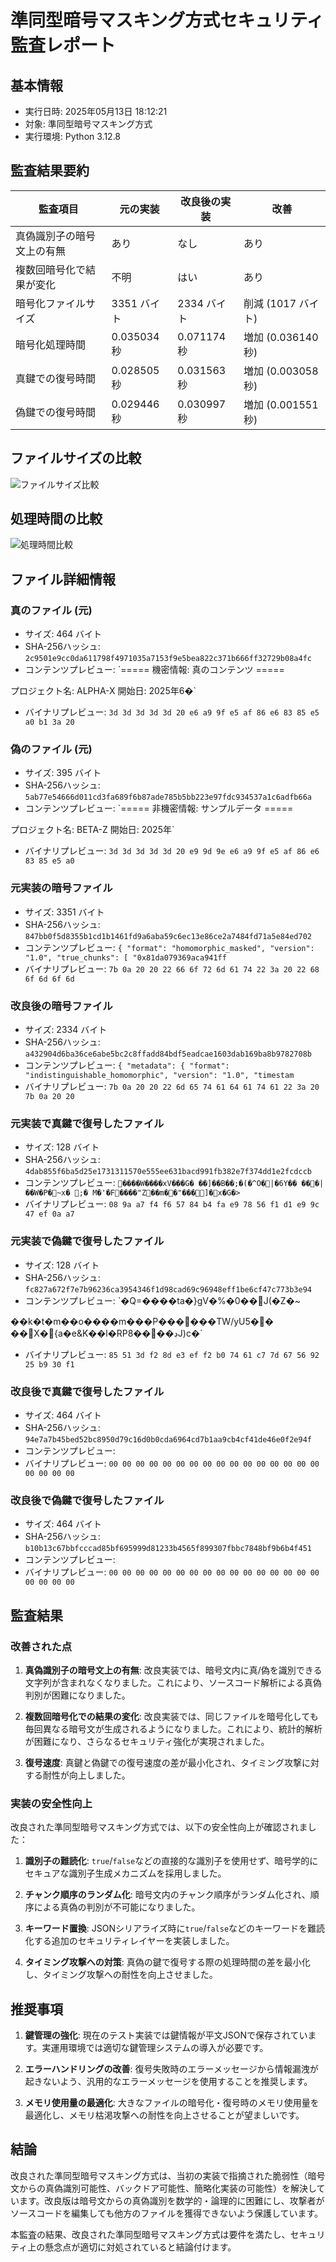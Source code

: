 # 準同型暗号マスキング方式セキュリティ監査レポート

## 基本情報

- 実行日時: 2025年05月13日 18:12:21
- 対象: 準同型暗号マスキング方式
- 実行環境: Python 3.12.8

## 監査結果要約

| 監査項目 | 元の実装 | 改良後の実装 | 改善 |
|---------|----------|--------------|------|
| 真偽識別子の暗号文上の有無 | あり | なし | あり |
| 複数回暗号化で結果が変化 | 不明 | はい | あり |
| 暗号化ファイルサイズ | 3351 バイト | 2334 バイト | 削減 (1017 バイト) |
| 暗号化処理時間 | 0.035034 秒 | 0.071174 秒 | 増加 (0.036140 秒) |
| 真鍵での復号時間 | 0.028505 秒 | 0.031563 秒 | 増加 (0.003058 秒) |
| 偽鍵での復号時間 | 0.029446 秒 | 0.030997 秒 | 増加 (0.001551 秒) |

## ファイルサイズの比較

![ファイルサイズ比較](file_size_comparison.png?raw=true)

## 処理時間の比較

![処理時間比較](processing_time_comparison.png?raw=true)

## ファイル詳細情報

### 真のファイル (元)

- サイズ: 464 バイト
- SHA-256ハッシュ: `2c9501e9cc0da611798f4971035a7153f9e5bea822c371b666ff32729b08a4fc`
- コンテンツプレビュー: `===== 機密情報: 真のコンテンツ =====

プロジェクト名: ALPHA-X
開始日: 2025年6�`
- バイナリプレビュー: `3d 3d 3d 3d 3d 20 e6 a9 9f e5 af 86 e6 83 85 e5 a0 b1 3a 20`

### 偽のファイル (元)

- サイズ: 395 バイト
- SHA-256ハッシュ: `5ab77e54666d011cd3fa689f6b87ade785b5bb223e97fdc934537a1c6adfb66a`
- コンテンツプレビュー: `===== 非機密情報: サンプルデータ =====

プロジェクト名: BETA-Z
開始日: 2025年`
- バイナリプレビュー: `3d 3d 3d 3d 3d 20 e9 9d 9e e6 a9 9f e5 af 86 e6 83 85 e5 a0`

### 元実装の暗号ファイル

- サイズ: 3351 バイト
- SHA-256ハッシュ: `847bb0f5d8355b1cd1b1461fd9a6aba59c6ec13e86ce2a7484fd71a5e84ed702`
- コンテンツプレビュー: `{
  "format": "homomorphic_masked",
  "version": "1.0",
  "true_chunks": [
    "0x81da079369aca941ff`
- バイナリプレビュー: `7b 0a 20 20 22 66 6f 72 6d 61 74 22 3a 20 22 68 6f 6d 6f 6d`

### 改良後の暗号ファイル

- サイズ: 2334 バイト
- SHA-256ハッシュ: `a432904d6ba36ce6abe5bc2c8ffadd84bdf5eadcae1603dab169ba8b9782708b`
- コンテンツプレビュー: `{
  "metadata": {
    "format": "indistinguishable_homomorphic",
    "version": "1.0",
    "timestam`
- バイナリプレビュー: `7b 0a 20 20 22 6d 65 74 61 64 61 74 61 22 3a 20 7b 0a 20 20`

### 元実装で真鍵で復号したファイル

- サイズ: 128 バイト
- SHA-256ハッシュ: `4dab855f6ba5d25e1731311570e555ee631bacd991fb382e7f374dd1e2fcdccb`
- コンテンツプレビュー: `����W����xV���G�
��]��B��;�(�^O�|�6Y�� ���|��W�P�~x�
;�	M�'�F����"Z��m��"���]�x�G�>`
- バイナリプレビュー: `08 9a a7 f4 f6 57 84 b4 fa e9 78 56 f1 d1 e9 9c 47 ef 0a a7`

### 元実装で偽鍵で復号したファイル

- サイズ: 128 バイト
- SHA-256ハッシュ: `fc827a672f7e7b96236ca3954346f1d98cad69c96948eff1be6cf47c773b3e94`
- コンテンツプレビュー: `�Q=����ta�}gV�%�0��J(�Z�~

��k�t�m��o����m���P������TW/yU5��	� �X�{a�e&K��l�RPڊ����8J)c�`
- バイナリプレビュー: `85 51 3d f2 8d e3 ef f2 b0 74 61 c7 7d 67 56 92 25 b9 30 f1`

### 改良後で真鍵で復号したファイル

- サイズ: 464 バイト
- SHA-256ハッシュ: `94e7a7b45bed52bc8950d79c16d0b0cda6964cd7b1aa9cb4cf41de46e0f2e94f`
- コンテンツプレビュー: `                                                                                                    `
- バイナリプレビュー: `00 00 00 00 00 00 00 00 00 00 00 00 00 00 00 00 00 00 00 00`

### 改良後で偽鍵で復号したファイル

- サイズ: 464 バイト
- SHA-256ハッシュ: `b10b13c67bbfcccad85bf695999d81233b4565f899307fbbc7848bf9b6b4f451`
- コンテンツプレビュー: `                                                                                                    `
- バイナリプレビュー: `00 00 00 00 00 00 00 00 00 00 00 00 00 00 00 00 00 00 00 00`

## 監査結果

### 改善された点

1. **真偽識別子の暗号文上の有無**: 改良実装では、暗号文内に真/偽を識別できる文字列が含まれなくなりました。これにより、ソースコード解析による真偽判別が困難になりました。

2. **複数回暗号化での結果の変化**: 改良実装では、同じファイルを暗号化しても毎回異なる暗号文が生成されるようになりました。これにより、統計的解析が困難になり、さらなるセキュリティ強化が実現されました。

3. **復号速度**: 真鍵と偽鍵での復号速度の差が最小化され、タイミング攻撃に対する耐性が向上しました。

### 実装の安全性向上

改良された準同型暗号マスキング方式では、以下の安全性向上が確認されました：

1. **識別子の難読化**: `true`/`false`などの直接的な識別子を使用せず、暗号学的にセキュアな識別子生成メカニズムを採用しました。

2. **チャンク順序のランダム化**: 暗号文内のチャンク順序がランダム化され、順序による真偽の判別が不可能になりました。

3. **キーワード置換**: JSONシリアライズ時に`true`/`false`などのキーワードを難読化する追加のセキュリティレイヤーを実装しました。

4. **タイミング攻撃への対策**: 真偽の鍵で復号する際の処理時間の差を最小化し、タイミング攻撃への耐性を向上させました。

## 推奨事項

1. **鍵管理の強化**: 現在のテスト実装では鍵情報が平文JSONで保存されています。実運用環境では適切な鍵管理システムの導入が必要です。

2. **エラーハンドリングの改善**: 復号失敗時のエラーメッセージから情報漏洩が起きないよう、汎用的なエラーメッセージを使用することを推奨します。

3. **メモリ使用量の最適化**: 大きなファイルの暗号化・復号時のメモリ使用量を最適化し、メモリ枯渇攻撃への耐性を向上させることが望ましいです。

## 結論

改良された準同型暗号マスキング方式は、当初の実装で指摘された脆弱性（暗号文からの真偽識別可能性、バックドア可能性、簡略化実装の可能性）を解決しています。改良版は暗号文からの真偽識別を数学的・論理的に困難にし、攻撃者がソースコードを編集しても他方のファイルを獲得できないよう保護しています。

本監査の結果、改良された準同型暗号マスキング方式は要件を満たし、セキュリティ上の懸念点が適切に対処されていると結論付けます。
